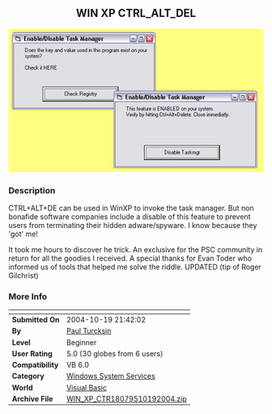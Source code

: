 ﻿<div align="center">

## WIN XP CTRL\_ALT\_DEL

<img src="PIC20041018643407287.jpg">
</div>

### Description

CTRL+ALT+DE can be used in WinXP to invoke the task manager. But non bonafide software companies include a disable of this feature to prevent users from terminating their hidden adware/spyware. I know because they 'got' me!

It took me hours to discover he trick. An exclusive for the PSC community in return for all the goodies I received. A special thanks for Evan Toder who informed us of tools that helped me solve the riddle. UPDATED (tip of Roger Gilchrist)
 
### More Info
 


<span>             |<span>
---                |---
**Submitted On**   |2004-10-19 21:42:02
**By**             |[Paul Turcksin](https://github.com/Planet-Source-Code/PSCIndex/blob/master/ByAuthor/paul-turcksin.md)
**Level**          |Beginner
**User Rating**    |5.0 (30 globes from 6 users)
**Compatibility**  |VB 6\.0
**Category**       |[Windows System Services](https://github.com/Planet-Source-Code/PSCIndex/blob/master/ByCategory/windows-system-services__1-35.md)
**World**          |[Visual Basic](https://github.com/Planet-Source-Code/PSCIndex/blob/master/ByWorld/visual-basic.md)
**Archive File**   |[WIN\_XP\_CTR18079510192004\.zip](https://github.com/Planet-Source-Code/paul-turcksin-win-xp-ctrl-alt-del__1-56805/archive/master.zip)








